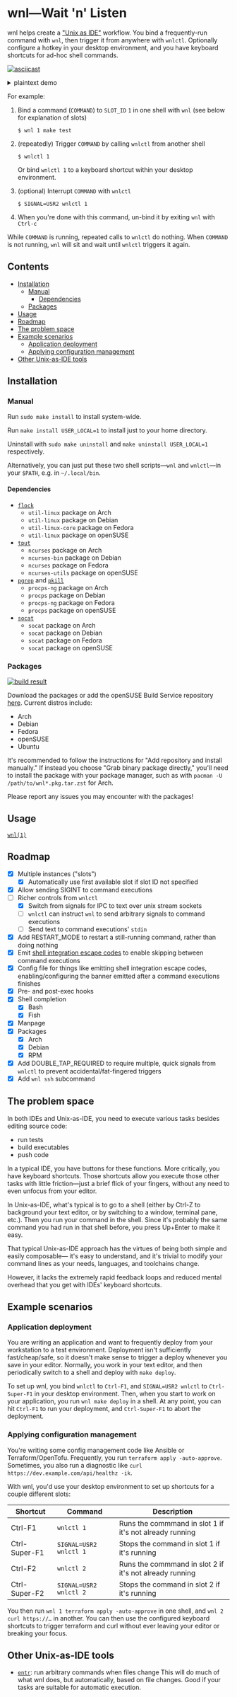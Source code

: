 # wnl—Wait 'n' Listen

wnl helps create a ["Unix as IDE"](https://blog.sanctum.geek.nz/series/unix-as-ide/) workflow.
You bind a frequently-run command with `wnl`, then trigger it from anywhere with `wnlctl`.
Optionally configure a hotkey in your desktop environment, and you have keyboard shortcuts for ad-hoc shell commands.

[![asciicast](https://asciinema.org/a/716085.svg)](https://asciinema.org/a/716085)

<!-- markdownlint-disable no-inline-html -->
<details>

<summary>plaintext demo</summary>

```console
# you frequently run this command,
# usually pressing up+enter to run it again and again
me@pc:~$ make test
running tests...
done
# preface that command with `wnl` to bind that command
me@pc:~$ wnl make test
# nothing happens until you trigger wnl with the `wnlctl` command,
# e.g. in another shell.
# it's useful to bind `wnlctl` to a global shortcut in your desktop environment
running tests...
done
[[ finished with exit code 0 at 13:07:25 ]]
# even after that, wnl keeps running, waiting to be triggered again
running tests...
done
[[ finished with exit code 0 at 13:08:17 ]]
```

</details>
<!-- markdownlint-enable no-inline-html -->

For example:

1. Bind a command (`COMMAND`) to `SLOT_ID` `1` in one shell with `wnl`
   (see below for explanation of slots)

    ```command
    $ wnl 1 make test
    ```

2. (repeatedly) Trigger `COMMAND` by calling `wnlctl` from another shell

    ```command
    $ wnlctl 1
    ```

   Or bind `wnlctl 1` to a keyboard shortcut within your desktop environment.

3. (optional) Interrupt `COMMAND` with `wnlctl`

    ```command
    $ SIGNAL=USR2 wnlctl 1
    ```

4. When you're done with this command, un-bind it by exiting `wnl` with `Ctrl-c`

While `COMMAND` is running, repeated calls to `wnlctl` do nothing.
When `COMMAND` is not running, `wnl` will sit and wait until `wnlctl` triggers it again.

## Contents

<!-- mtoc-start -->

- [Installation](#installation)
  - [Manual](#manual)
    - [Dependencies](#dependencies)
  - [Packages](#packages)
- [Usage](#usage)
- [Roadmap](#roadmap)
- [The problem space](#the-problem-space)
- [Example scenarios](#example-scenarios)
  - [Application deployment](#application-deployment)
  - [Applying configuration management](#applying-configuration-management)
- [Other Unix-as-IDE tools](#other-unix-as-ide-tools)

<!-- mtoc-end -->

## Installation

### Manual

Run `sudo make install` to install system-wide.

Run `make install USER_LOCAL=1` to install just to your home directory.

Uninstall with `sudo make uninstall` and `make uninstall USER_LOCAL=1` respectively.

Alternatively, you can just put these two shell scripts—`wnl` and `wnlctl`—in your `$PATH`, e.g. in `~/.local/bin`.

#### Dependencies

- [`flock`](https://www.man7.org/linux/man-pages/man1/flock.1.html)
  - `util-linux` package on Arch
  - `util-linux` package on Debian
  - `util-linux-core` package on Fedora
  - `util-linux` package on openSUSE
- [`tput`](https://www.man7.org/linux/man-pages/man1/tput.1.html)
  - `ncurses` package on Arch
  - `ncurses-bin` package on Debian
  - `ncurses` package on Fedora
  - `ncurses-utils` package on openSUSE
- [`pgrep`](https://www.man7.org/linux/man-pages/man1/pgrep.1.html) and
  [`pkill`](https://www.man7.org/linux/man-pages/man1/pkill.1.html)
  - `procps-ng` package on Arch
  - `procps` package on Debian
  - `procps-ng` package on Fedora
  - `procps` package on openSUSE
- [`socat`](https://linux.die.net/man/1/socat)
  - `socat` package on Arch
  - `socat` package on Debian
  - `socat` package on Fedora
  - `socat` package on openSUSE

### Packages

[![build result](https://build.opensuse.org/projects/home:jcgl/packages/wnl/badge.svg?type=percent)](https://build.opensuse.org/package/show/home:jcgl/wnl)

Download the packages or add the openSUSE Build Service repository [here](https://software.opensuse.org//download.html?project=home%3Ajcgl&package=wnl). Current distros include:

- Arch
- Debian
- Fedora
- openSUSE
- Ubuntu

It's recommended to follow the instructions for "Add repository and install manually."
If instead you choose "Grab binary package directly," you'll need to install the package with your package manager, such as with `pacman -U /path/to/wnl*.pkg.tar.zst` for Arch.

Please report any issues you may encounter with the packages!

## Usage

[`wnl(1)`](share/man/wnl.1.adoc)

## Roadmap

- [x] Multiple instances ("slots")
  - [x] Automatically use first available slot if slot ID not specified
- [x] Allow sending SIGINT to command executions
- [ ] Richer controls from `wnlctl`
  - [x] Switch from signals for IPC to text over unix stream sockets
  - [ ] `wnlctl` can instruct `wnl` to send arbitrary signals to command executions
  - [ ] Send text to command executions' `stdin`
- [x] Add RESTART_MODE to restart a still-running command, rather than doing nothing
- [x] Emit [shell integration escape codes](https://sw.kovidgoyal.net/kitty/shell-integration/#notes-for-shell-developers) to enable skipping between command executions
- [x] Config file for things like emitting shell integration escape codes, enabling/configuring the banner emitted after a command executions finishes
- [x] Pre- and post-exec hooks
- [x] Shell completion
  - [x] Bash
  - [x] Fish
- [x] Manpage
- [x] Packages
  - [x] Arch
  - [x] Debian
  - [x] RPM
- [x] Add DOUBLE_TAP_REQUIRED to require multiple, quick signals from `wnlctl` to prevent accidental/fat-fingered triggers
- [x] Add `wnl ssh` subcommand

## The problem space

In both IDEs and Unix-as-IDE, you need to execute various tasks besides editing source code:

- run tests
- build executables
- push code

In a typical IDE, you have buttons for these functions. More critically, you have keyboard shortcuts.
Those shortcuts allow you execute those other tasks with little friction—just a brief flick of your fingers, without any need to even unfocus from your editor.

In Unix-as-IDE, what's typical is to go to a shell
(either by Ctrl-Z to background your text editor, or by switching to a window, terminal pane, etc.).
Then you run your command in the shell. Since it's probably the same command you had run in that shell before, you press Up+Enter to make it easy.

That typical Unix-as-IDE approach has the virtues of being both simple and easily composable—
it's easy to understand, and it's trivial to modify your command lines as your needs, languages, and toolchains change.

However, it lacks the extremely rapid feedback loops and reduced mental overhead that you get with IDEs' keyboard shortcuts.

## Example scenarios

### Application deployment

You are writing an application and want to frequently deploy from your workstation to a test environment.
Deployment isn't sufficiently fast/cheap/safe, so it doesn't make sense to trigger a deploy whenever you save in your editor.
Normally, you work in your text editor, and then periodically switch to a shell and deploy with `make deploy`.

To set up wnl, you bind `wnlctl` to `Ctrl-F1`, and `SIGNAL=USR2 wnlctl` to `Ctrl-Super-F1` in your desktop environment.
Then, when you start to work on your application, you run `wnl make deploy` in a shell.
At any point, you can hit `Ctrl-F1` to run your deployment, and `Ctrl-Super-F1` to abort the deployment.

### Applying configuration management

You're writing some config management code like Ansible or Terraform/OpenTofu.
Frequently, you run `terraform apply -auto-approve`.
Sometimes, you also run a diagnostic like `curl https://dev.example.com/api/healthz -ik`.

With wnl, you'd use your desktop environment to set up shortcuts for a couple different slots:

| Shortcut      | Command                | Description                                             |
| ------------- | ---------------------- | ------------------------------------------------------- |
| Ctrl-F1       | `wnlctl 1`             | Runs the commmand in slot 1 if it's not already running |
| Ctrl-Super-F1 | `SIGNAL=USR2 wnlctl 1` | Stops the command in slot 1 if it's running             |
| Ctrl-F2       | `wnlctl 2`             | Runs the commmand in slot 2 if it's not already running |
| Ctrl-Super-F2 | `SIGNAL=USR2 wnlctl 2` | Stops the command in slot 2 if it's running             |

You then run `wnl 1 terraform apply -auto-approve` in one shell, and `wnl 2 curl https://…` in another.
You can then use the configured keyboard shortcuts to trigger terraform and curl without ever leaving your editor or breaking your focus.

## Other Unix-as-IDE tools

- [`entr`](https://eradman.com/entrproject/): run arbitrary commands when files change
  This will do much of what wnl does, but automatically, based on file changes.
  Good if your tasks are suitable for automatic execution.
